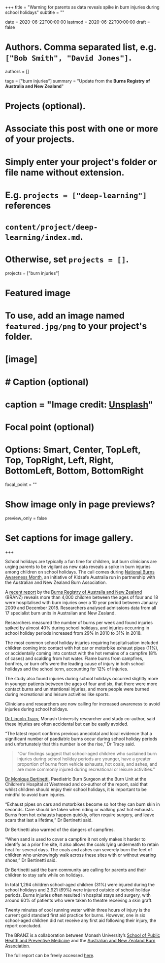 +++
title = "Warning for parents as data reveals spike in burn injuries during school holidays"
subtitle = ""

date = 2020-06-22T00:00:00
lastmod = 2020-06-22T00:00:00
draft = false

# Authors. Comma separated list, e.g. `["Bob Smith", "David Jones"]`.
authors = []

tags = ["burn injuries"]
summary = "Update from the **Burns Registry of Australia and New Zealand**"

# Projects (optional).
#   Associate this post with one or more of your projects.
#   Simply enter your project's folder or file name without extension.
#   E.g. `projects = ["deep-learning"]` references 
#   `content/project/deep-learning/index.md`.
#   Otherwise, set `projects = []`.
projects = ["burn injuries"]

# Featured image
# To use, add an image named `featured.jpg/png` to your project's folder. 
# [image]
#   # Caption (optional)
#   caption = "Image credit: [**Unsplash**](https://unsplash.com/photos/CpkOjOcXdUY)"

  # Focal point (optional)
  # Options: Smart, Center, TopLeft, Top, TopRight, Left, Right, BottomLeft, Bottom, BottomRight
  focal_point = ""

  # Show image only in page previews?
  preview_only = false

# Set captions for image gallery.

+++

School holidays are typically a fun time for children, but burn clinicians are urging parents to be vigilant as new data reveals a spike in burn injuries among children on school holidays. 
The call comes during [National Burns Awareness Month](https://kidsafe.com.au/national-burns-awareness-month/), an initiative of Kidsafe Australia run in partnership with the Australian and New Zealand Burn Association.

A [recent report](https://www.monash.edu/__data/assets/pdf_file/0019/2234602/SchoolHolidayBurns_FINAL.pdf) by the [Burns Registry of Australia and New Zealand](https://www.monash.edu/medicine/sphpm/branz) (BRANZ) reveals more than 4,000 children between the ages of four and 18 were hospitalised with burn injuries over a 10 year period between January 2009 and December 2018. Researchers analysed admissions data from all 17 specialist burn units in Australian and New Zealand.

Researchers measured the number of burns per week and found injuries spiked by almost 40% during school holidays, and injuries occurring in school holiday periods increased from 29% in 2010 to 31% in 2018.

The most common school holiday injuries requiring hospitalisation included children coming into contact with hot car or motorbike exhaust pipes (11%), or accidentally coming into contact with the hot remains of a campfire (8% of cases) and scalding from hot water.  Flame burns from campfires, bonfires, or burn offs were the leading cause of injury in both school holidays and the school term, accounting for 12% of injuries. 

The study also found injuries during school holidays occurred slightly more in younger patients between the ages of four and six, that there were more contact burns and unintentional injuries, and more people were burned during recreational and leisure activities like sports.

Clinicians and researchers are now calling for increased awareness to avoid injuries during school holidays.

[Dr Lincoln Tracy](https://research.monash.edu/en/persons/lincoln-tracy), Monash University researcher and study co-author, said these injuries are often accidental but can be easily avoided. 

“The latest report confirms previous anecdotal and local evidence that a significant number of paediatric burns occur during school holiday periods and unfortunately that this number is on the rise,” Dr Tracy said.

>“Our findings suggest that school-aged children who sustained burn injuries during school holiday periods are younger, have a greater proportion of burns from vehicle exhausts, hot coals, and ashes, and are more commonly injured during recreational or leisure activities.”

[Dr Monique Bertinetti](https://www.asdh.com.au/our-specialists/dr-monique-bertinetti), Paediatric Burn Surgeon at the Burn Unit at the Children’s Hospital at Westmead and co-author of the report, said that whilst children should enjoy their school holidays, it is important to be mindful to avoid burn injuries.

“Exhaust pipes on cars and motorbikes become so hot they can burn skin in seconds. Care should be taken when riding or walking past hot exhausts. Burns from hot exhausts happen quickly, often require surgery, and leave scars that last a lifetime,” Dr Bertinetti said. 

Dr Bertinetti also warned of the dangers of campfires. 

“When sand is used to cover a campfire it not only makes it harder to identify as a prior fire site, it also allows the coals lying underneath to retain heat for several days. The coals and ashes can severely burn the feet of children who unknowingly walk across these sites with or without wearing shoes,” Dr Bertinetti said.

Dr Bertinetti said the burn community are calling for parents and their children to stay safe while on holidays.

In total 1,294 children school-aged children (31%) were injured during the school holidays and 2,921 (69%) were injured outside of school holiday periods. Burns injuries often resulted in hospital stays and surgery, with around 60% of patients who were taken to theatre receiving a skin graft.

Twenty minutes of cool running water within three hours of injury is the current gold standard first aid practice for burns. However, one in six school-aged children did not receive any first aid following their injury, the report concluded. 

The BRANZ is a collaboration between Monash University’s [School of Public Health and Preventive Medicine](https://www.monash.edu/medicine/sphpm/branz) and the [Australian and New Zealand Burn Association](https://anzba.org.au/).

The full report can be freely accessed [here](https://www.monash.edu/__data/assets/pdf_file/0019/2234602/SchoolHolidayBurns_FINAL.pdf). 


